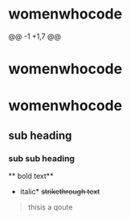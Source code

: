 # womenwhocode
@@ -1 +1,7 @@
# womenwhocode
# womenwhocode
## sub heading
### sub sub heading
** bold text**
* italic*
~~strikethrough text~~
> thisis a qoute
